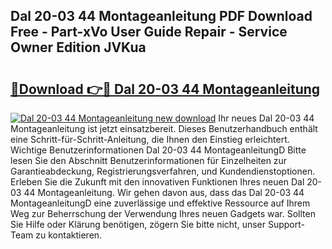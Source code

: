 ## Dal 20-03 44 Montageanleitung PDF Download Free - Part-xVo User Guide Repair - Service Owner Edition JVKua

# <h2><a href="http://df7atd.blite.top/?on=Dal+20-03+44+Montageanleitung">🔗Download 👉🔴 Dal 20-03 44 Montageanleitung</a></h2>

[![Dal 20-03 44 Montageanleitung new download](https://i.imgur.com/lujVjoI.png)](http://df7atd.blite.top/?on=Dal+20-03+44+Montageanleitung)
Ihr neues Dal 20-03 44 Montageanleitung ist jetzt einsatzbereit. Dieses Benutzerhandbuch enthält eine Schritt-für-Schritt-Anleitung, die Ihnen den Einstieg erleichtert. Wichtige Benutzerinformationen Dal 20-03 44 MontageanleitungD Bitte lesen Sie den Abschnitt Benutzerinformationen für Einzelheiten zur Garantieabdeckung, Registrierungsverfahren, und Kundendienstoptionen. Erleben Sie die Zukunft mit den innovativen Funktionen Ihres neuen Dal 20-03 44 Montageanleitung. Wir gehen davon aus, dass das Dal 20-03 44 MontageanleitungD eine zuverlässige und effektive Ressource auf Ihrem Weg zur Beherrschung der Verwendung Ihres neuen Gadgets war. Sollten Sie Hilfe oder Klärung benötigen, zögern Sie bitte nicht, unser Support-Team zu kontaktieren.
